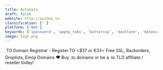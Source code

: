 ```yaml
---
title: Automato
draft: false 
website: http://automa.to
classification: ['']
platform: ['Web']
keywords: ['1password', 'apphp_tabs', 'buttercup', 'dashlane', 'datascope', 'fake', 'formstack', 'kaspersky_password_manager', 'keepass', 'keepassxc', 'qubibox', 'safe_in_cloud', 'teampass', 'wufoo', 'bitwarden', 'poll.ly']
image: logo.png
---
```

.TO Domain Registrar - Register.TO ⭐$37 or €33⭐ Free SSL, Backorders, Droplists, Emoji Domains ❤ Buy .to domains or be a .to TLD affiliate / reseller today!